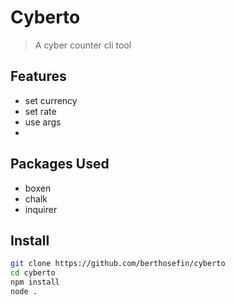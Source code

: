 # Cyberto

> A cyber counter cli tool

## Features

- set currency
- set rate
- use args
-

## Packages Used

- boxen
- chalk
- inquirer

## Install

```bash
git clone https://github.com/berthosefin/cyberto
cd cyberto
npm install
node .
```
